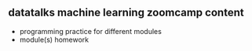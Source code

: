 ## datatalks machine learning zoomcamp content 

* programming practice for different modules
* module(s) homework
